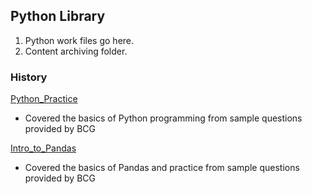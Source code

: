 <!-- FAQ Section Starts -->
## Python Library
1. Python work files go here.
2. Content archiving folder.
<!-- FAQ Section Ends -->


<!-- MAP Section Starts -->
### History
[Python_Practice](https://github.com/mommafish/BCG_Rise/tree/main/1__Python_Library/Python_Practice)
* Covered the basics of Python programming from sample questions provided by BCG

[Intro_to_Pandas](https://github.com/mommafish/BCG_Rise/tree/main/1__Python_Library/Intro_to_Pandas)
* Covered the basics of Pandas and practice from sample questions provided by BCG

<!-- MAP Section Ends -->
